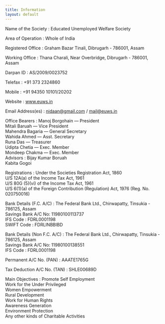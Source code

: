 ```yaml
---
title: Information
layout: default
---
```

Name of the Society
:   Educated Unemployed Welfare Society

Area of Operation
:   Whole of India

Registered Office
:   Graham Bazar Tinali, Dibrugarh - 786001, Assam

Working Office
:   Thana Charali, Near Overbridge, Dibrugarh - 786001, Assam

Darpan ID
:   AS/2009/0023752

Telefax
:   +91 373 2324860

Mobile
:   +91 94350 10101/20202

Website
:   www.euws.in

Email Address(es)
:   nidaan@gmail.com / mail@euws.in

Office Bearers
:   Manoj Borgohain — President  
    Mitali Baruah — Vice President  
    Mahendra Bagaria — General Secretary  
    Wahida Ahmed — Asst. Secretary  
    Runa Das — Treasurer  
    Udipta Chetia — Exec. Member  
    Mondeep Chakma — Exec. Member  
Advisors
:   Bijay Kumar Boruah  
    Kabita Gogoi

Registrations
:   Under the Societies Registration Act, 1860  
    U/S 12A(a) of the Income Tax Act, 1961  
    U/S 80G (5)(vi) of the Income Tax Act, 1961  
    U/S 6(1)(a) of the Foreign Contribution (Regulation) Act, 1976 (Reg. No. 020750016)

Bank Details (F.C. A/C)
:   The Federal Bank Ltd., Chirwapatty, Tinsukia - 786125, Assam  
    Savings Bank A/C No: 11980100113737  
    IFS Code : FDRL0001198  
    SWIFT Code : FDRLINBBIBD

Bank Details (Non F.C. A/C)
:   The Federal Bank Ltd., Chirwapatty, Tinsukia - 786125, Assam  
    Savings Bank A/C No: 11980100138551  
    IFS Code : FDRL0001198

Permanent A/C No. (PAN)
:   AAATE1765G

Tax Deduction A/C No. (TAN)
:   SHLE00689D

Main Objectives
:   Promote Self Employment  
    Work for the Under Privileged  
    Women Empowerment  
    Rural Development  
    Work for Human Rights  
    Awareness Generation  
    Environment Protection  
    Any other kinds of Charitable Activities